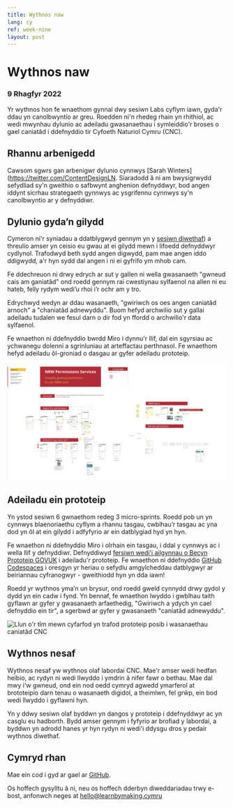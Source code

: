 ```yaml
---
title: Wythnos naw
lang: cy
ref: week-nine
layout: post
---
```


# Wythnos naw
### 9 Rhagfyr 2022

Yr wythnos hon fe wnaethom gynnal dwy sesiwn Labs cyflym iawn, gyda'r ddau yn canolbwyntio ar greu. Roedden ni'n rhedeg rhain yn rhithiol, ac wedi mwynhau dylunio ac adeiladu gwasanaethau i symleiddio'r broses o gael caniatâd i ddefnyddio tir Cyfoeth Naturiol Cymru (CNC).

## Rhannu arbenigedd

Cawsom sgwrs gan arbenigwr dylunio cynnwys [Sarah Winters](https://twitter.com/ContentDesignLN. Siaradodd â ni am bwysigrwydd sefydliad sy'n gweithio o safbwynt anghenion defnyddwyr, bod angen iddynt sicrhau strategaeth gynnwys ac ysgrifennu cynnwys sy'n canolbwyntio ar y defnyddiwr.

## Dylunio gyda’n gilydd

Cymeron ni'r syniadau a ddatblygwyd gennym yn y [sesiwn diwethaf](https://learnbymaking.wales/en/updates/2022/12/02/week-eight.html)) a threulio amser yn ceisio eu gwau at ei gilydd mewn i lifoedd defnyddwyr cydlynol. Trafodwyd beth sydd angen digwydd, pam mae angen iddo ddigwydd, a'r hyn sydd dal angen i ni ei gyfrifo ym mhob cam. 

Fe ddechreuon ni drwy edrych ar sut y gallen ni wella gwasanaeth "gwneud cais am ganiatâd" ond roedd gennym rai cwestiynau sylfaenol na allen ni eu hateb, felly rydym wedi’u rhoi i’r ochr am y tro.

Edrychwyd wedyn ar ddau wasanaeth, "gwiriwch os oes angen caniatâd arnoch" a "chaniatâd adnewyddu". Buom hefyd archwilio sut y gallai adeiladu tudalen we fesul darn o dir fod yn ffordd o archwilio'r data sylfaenol.

Fe wnaethon ni ddefnyddio bwrdd Miro i dynnu'r llif, dal ein sgyrsiau ac ychwanegu dolenni a sgrinluniau at arteffactau perthnasol. Fe wnaethom hefyd adeiladu ôl-groniad o dasgau ar gyfer adeiladu prototeip.

![Sgrinlun o'r bwrdd miro a ddefnyddiwyd i dynnu'r llif, dal ein sgyrsiau ac ychwanegu dolenni a sgrinluniau i arteffactau perthnasol](assets/images/service-design-collab.png)

## Adeiladu ein prototeip

Yn ystod sesiwn 6 gwnaethom redeg 3 micro-sprints. Roedd pob un yn cynnwys blaenoriaethu cyflym a rhannu tasgau, cwblhau’r tasgau ac yna dod yn ôl at ein gilydd i adfyfyrio ar ein datblygiad hyd yn hyn.

Fe wnaethon ni ddefnyddio Miro i olrhain ein tasgau, i ddal y cynnwys ac i wella llif y defnyddiwr. Defnyddiwyd [fersiwn wedi'i ailgynnau o Becyn Prototeip GOVUK](https://github.com/learnbymakingwales/lbm-prototeip-cit) i adeiladu'r prototeip. Fe wnaethon ni ddefnyddio [GitHub Codespaces](https://github.com/features/codespaces) i oresgyn yr heriau o sefydlu amgylcheddau datblygwyr ar beiriannau cyfranogwyr - gweithiodd hyn yn dda iawn!

Roedd yr wythnos yma’n un brysur, ond roedd gweld cynnydd drwy gydol y dydd yn ein cadw i fynd. Yn bennaf, fe wnaethon lwyddo i gwblhau taith gyflawn ar gyfer y gwasanaeth arfaethedig, "Gwiriwch a ydych yn cael defnyddio ein tir", a sgerbwd ar gyfer y gwasanaeth "caniatâd adnewyddu".

![Llun o'r tîm mewn cyfarfod yn trafod prototeip posib i wasanaethau caniatâd CNC](assets/images/prototype-making-collab.png)

## Wythnos nesaf

Wythnos nesaf yw wythnos olaf labordai CNC. Mae'r amser wedi hedfan heibio, ac rydyn ni wedi llwyddo i ymdrin â nifer fawr o bethau. Mae dal mwy i'w gwneud, ond ein nod oedd cymryd agwedd ymarferol at brototeipio darn tenau o wasanaeth digidol, a theimlwn, fel grŵp, ein bod wedi llwyddo i gyflawni hyn.

Yn y ddwy sesiwn olaf byddwn yn dangos y prototeip i ddefnyddwyr ac yn casglu eu hadborth. Bydd amser gennym i fyfyrio ar brofiad y labordai, a byddwn yn adrodd hanes yr hyn rydyn ni wedi'i ddysgu dros y pedair wythnos diwethaf.

## Cymryd rhan
Mae ein cod i gyd ar gael ar [GitHub](https://github.com/orgs/learnbymakingwales/repositories).

Os hoffech gysylltu â ni, neu os hoffech dderbyn diweddariadau trwy e-bost, anfonwch neges at [hello@learnbymaking.cymru](mailTo:hello@learnbymaking.wales)